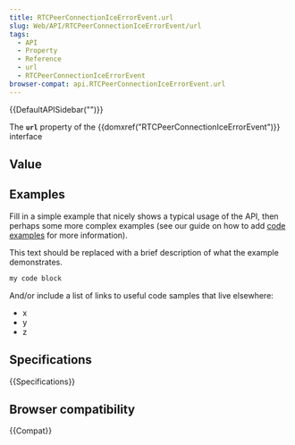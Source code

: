 ```yaml
---
title: RTCPeerConnectionIceErrorEvent.url
slug: Web/API/RTCPeerConnectionIceErrorEvent/url
tags:
  - API
  - Property
  - Reference
  - url
  - RTCPeerConnectionIceErrorEvent
browser-compat: api.RTCPeerConnectionIceErrorEvent.url
---
```

{{DefaultAPISidebar("")}}

The **`url`** property of the {{domxref("RTCPeerConnectionIceErrorEvent")}} interface 

## Value



## Examples

Fill in a simple example that nicely shows a typical usage of the API, then perhaps some more complex examples (see our guide on how to add [code examples](/en-US/docs/MDN/Contribute/Structures/Code_examples) for more information).

This text should be replaced with a brief description of what the example demonstrates.

```js
my code block
```

And/or include a list of links to useful code samples that live elsewhere:

*   x
*   y
*   z

## Specifications

{{Specifications}}

## Browser compatibility

{{Compat}}


